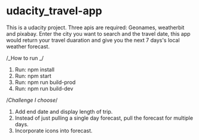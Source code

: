 # udacity_travel-app

This is a udacity project.
Three apis are required: Geonames, weatherbit and pixabay.
Enter the city you want to search and the travel date, this app would return your travel duaration and give you the next 7 days's local weather forecast.

/_How to run _/

1. Run: npm install
2. Run: npm start
3. Run: npm run build-prod
4. Run: npm run build-dev

/_Challenge I choose_/

1. Add end date and display length of trip.
2. Instead of just pulling a single day forecast, pull the forecast for multiple days.
3. Incorporate icons into forecast.
